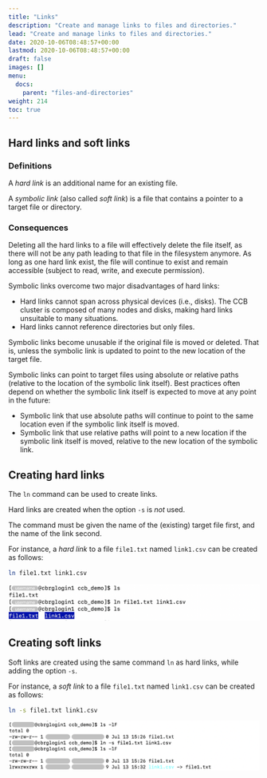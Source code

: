 ```yaml
---
title: "Links"
description: "Create and manage links to files and directories."
lead: "Create and manage links to files and directories."
date: 2020-10-06T08:48:57+00:00
lastmod: 2020-10-06T08:48:57+00:00
draft: false
images: []
menu:
  docs:
    parent: "files-and-directories"
weight: 214
toc: true
---
```


## Hard links and soft links

### Definitions

A _hard link_ is an additional name for an existing file.

A _symbolic link_ (also called _soft link_) is a file that contains
a pointer to a target file or directory.

### Consequences

Deleting all the hard links to a file will effectively delete the file itself,
as there will not be any path leading to that file in the filesystem anymore.
As long as one hard link exist, the file will continue to exist and remain
accessible (subject to read, write, and execute permission).

Symbolic links overcome two major disadvantages of hard links:

- Hard links cannot span across physical devices (i.e., disks).
  The CCB cluster is composed of many nodes and disks, making hard links
  unsuitable to many situations.
- Hard links cannot reference directories but only files.

Symbolic links become unusable if the original file is moved or deleted.
That is, unless the symbolic link is updated to point to the new location
of the target file.

Symbolic links can point to target files using absolute or relative paths
(relative to the location of the symbolic link itself).
Best practices often depend on whether the symbolic link itself is expected
to move at any point in the future:

- Symbolic link that use absolute paths will continue to point to the same
  location even if the symbolic link itself is moved.
- Symbolic link that use relative paths will point to a new location if
  the symbolic link itself is moved, relative to the new location of the
  symbolic link.

## Creating hard links

The `ln` command can be used to create links.

Hard links are created when the option `-s` is _not_ used.

The command must be given the name of the (existing) target file first,
and the name of the link second.

For instance, a _hard link_ to a file `file1.txt` named `link1.csv` can
be created as follows:

```bash
ln file1.txt link1.csv
```

![Creating hard links using the 'ln' command.](ln-hard.png)

## Creating soft links

Soft links are created using the same command `ln` as hard links,
while adding the option `-s`.

For instance, a _soft link_ to a file `file1.txt` named `link1.csv` can
be created as follows:

```bash
ln -s file1.txt link1.csv
```

![Creating soft links using the 'ln' command.](ln-soft.png)

<!-- Link definitions -->
